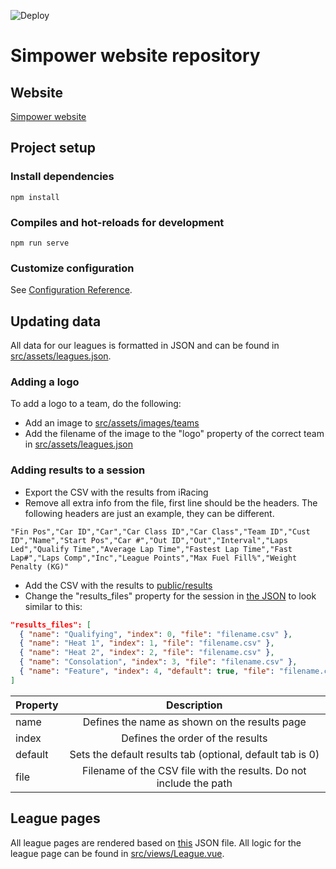 ![Deploy](https://github.com/JaccovdP/simpower-frontend/workflows/Deploy/badge.svg)

# Simpower website repository

## Website
[Simpower website](https://simpower.co.uk)

## Project setup
### Install dependencies
```
npm install
```

### Compiles and hot-reloads for development
```
npm run serve
```

### Customize configuration
See [Configuration Reference](https://cli.vuejs.org/config/).

## Updating data
All data for our leagues is formatted in JSON and can be found in [src/assets/leagues.json](src/assets/leagues.json).

### Adding a logo
To add a logo to a team, do the following:
- Add an image to [src/assets/images/teams](src/assets/images/teams)
- Add the filename of the image to the "logo" property of the correct team in [src/assets/leagues.json](src/assets/leagues.json)

### Adding results to a session
- Export the CSV with the results from iRacing
- Remove all extra info from the file, first line should be the headers. The following headers are just an example, they can be different.
```CSV
"Fin Pos","Car ID","Car","Car Class ID","Car Class","Team ID","Cust ID","Name","Start Pos","Car #","Out ID","Out","Interval","Laps Led","Qualify Time","Average Lap Time","Fastest Lap Time","Fast Lap#","Laps Comp","Inc","League Points","Max Fuel Fill%","Weight Penalty (KG)"
```
- Add the CSV with the results to [public/results](public/results)
- Change the "results_files" property for the session in [the JSON](src/assets/leagues.json) to look similar to this:
```JSON
"results_files": [
  { "name": "Qualifying", "index": 0, "file": "filename.csv" },
  { "name": "Heat 1", "index": 1, "file": "filename.csv" },
  { "name": "Heat 2", "index": 2, "file": "filename.csv" },
  { "name": "Consolation", "index": 3, "file": "filename.csv" },
  { "name": "Feature", "index": 4, "default": true, "file": "filename.csv" }
]
```
| Property | Description |
| :------------- | :----------: |
| name | Defines the name as shown on the results page |
| index | Defines the order of the results |
| default | Sets the default results tab (optional, default tab is 0) |
| file | Filename of the CSV file with the results. Do not include the path |

## League pages
All league pages are rendered based on [this](src/assets/leagues.json) JSON file. All logic for the league page can be found in [src/views/League.vue](src/views/League.vue).
